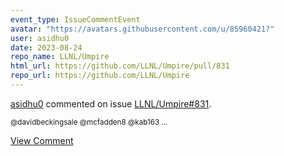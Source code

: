 ```yaml
---
event_type: IssueCommentEvent
avatar: "https://avatars.githubusercontent.com/u/85960421?"
user: asidhu0
date: 2023-08-24
repo_name: LLNL/Umpire
html_url: https://github.com/LLNL/Umpire/pull/831
repo_url: https://github.com/LLNL/Umpire
---
```


<a href='https://github.com/asidhu0' target='_blank'>asidhu0</a> commented on issue <a href='https://github.com/LLNL/Umpire/pull/831' target='_blank'>LLNL/Umpire#831</a>.

<small>@davidbeckingsale @mcfadden8 @kab163 ...</small>

<a href='https://github.com/LLNL/Umpire/pull/831' target='_blank'>View Comment</a>